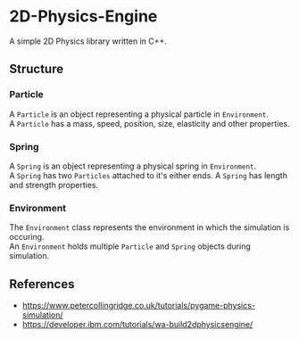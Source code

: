 # 2D-Physics-Engine
A simple 2D Physics library written in C++.

## Structure
### Particle
A `Particle` is an object representing a physical particle in `Environment`.<br />
A `Particle` has a mass, speed, position, size, elasticity and other properties.<br />
### Spring
A `Spring` is an object representing a physical spring in `Environment`.<br />
A `Spring` has two `Particles` attached to it's either ends.  A `Spring` has length and strength properties.<br />
### Environment
The `Environment` class represents the environment in which the simulation is occuring.<br />
An `Environment` holds multiple `Particle` and `Spring` objects during simulation. <br />

## References
- https://www.petercollingridge.co.uk/tutorials/pygame-physics-simulation/
- https://developer.ibm.com/tutorials/wa-build2dphysicsengine/
